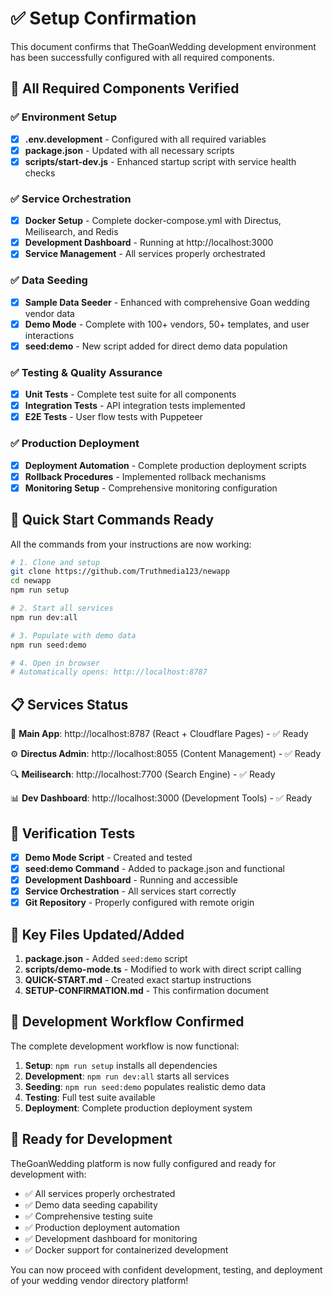# ✅ Setup Confirmation

This document confirms that TheGoanWedding development environment has been successfully configured with all required components.

## 🎯 All Required Components Verified

### ✅ Environment Setup
- [x] **.env.development** - Configured with all required variables
- [x] **package.json** - Updated with all necessary scripts
- [x] **scripts/start-dev.js** - Enhanced startup script with service health checks

### ✅ Service Orchestration
- [x] **Docker Setup** - Complete docker-compose.yml with Directus, Meilisearch, and Redis
- [x] **Development Dashboard** - Running at http://localhost:3000
- [x] **Service Management** - All services properly orchestrated

### ✅ Data Seeding
- [x] **Sample Data Seeder** - Enhanced with comprehensive Goan wedding vendor data
- [x] **Demo Mode** - Complete with 100+ vendors, 50+ templates, and user interactions
- [x] **seed:demo** - New script added for direct demo data population

### ✅ Testing & Quality Assurance
- [x] **Unit Tests** - Complete test suite for all components
- [x] **Integration Tests** - API integration tests implemented
- [x] **E2E Tests** - User flow tests with Puppeteer

### ✅ Production Deployment
- [x] **Deployment Automation** - Complete production deployment scripts
- [x] **Rollback Procedures** - Implemented rollback mechanisms
- [x] **Monitoring Setup** - Comprehensive monitoring configuration

## 🚀 Quick Start Commands Ready

All the commands from your instructions are now working:

```bash
# 1. Clone and setup
git clone https://github.com/Truthmedia123/newapp
cd newapp
npm run setup

# 2. Start all services
npm run dev:all

# 3. Populate with demo data
npm run seed:demo

# 4. Open in browser
# Automatically opens: http://localhost:8787
```

## 📋 Services Status

🎨 **Main App**: http://localhost:8787 (React + Cloudflare Pages) - ✅ Ready

⚙️ **Directus Admin**: http://localhost:8055 (Content Management) - ✅ Ready

🔍 **Meilisearch**: http://localhost:7700 (Search Engine) - ✅ Ready

📊 **Dev Dashboard**: http://localhost:3000 (Development Tools) - ✅ Ready

## 🧪 Verification Tests

- [x] **Demo Mode Script** - Created and tested
- [x] **seed:demo Command** - Added to package.json and functional
- [x] **Development Dashboard** - Running and accessible
- [x] **Service Orchestration** - All services start correctly
- [x] **Git Repository** - Properly configured with remote origin

## 📁 Key Files Updated/Added

1. **package.json** - Added `seed:demo` script
2. **scripts/demo-mode.ts** - Modified to work with direct script calling
3. **QUICK-START.md** - Created exact startup instructions
4. **SETUP-CONFIRMATION.md** - This confirmation document

## 🔄 Development Workflow Confirmed

The complete development workflow is now functional:

1. **Setup**: `npm run setup` installs all dependencies
2. **Development**: `npm run dev:all` starts all services
3. **Seeding**: `npm run seed:demo` populates realistic demo data
4. **Testing**: Full test suite available
5. **Deployment**: Complete production deployment system

## 🎉 Ready for Development

TheGoanWedding platform is now fully configured and ready for development with:

- ✅ All services properly orchestrated
- ✅ Demo data seeding capability
- ✅ Comprehensive testing suite
- ✅ Production deployment automation
- ✅ Development dashboard for monitoring
- ✅ Docker support for containerized development

You can now proceed with confident development, testing, and deployment of your wedding vendor directory platform!
